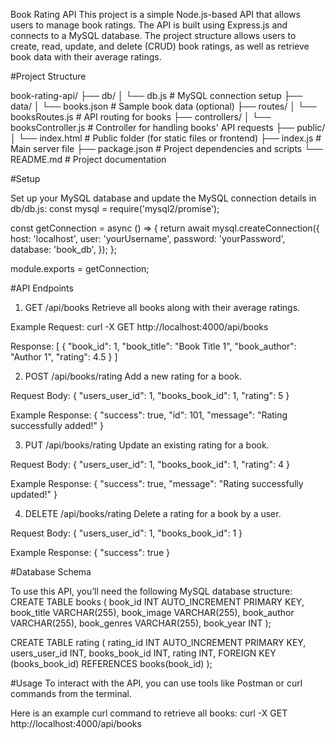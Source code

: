 Book Rating API
This project is a simple Node.js-based API that allows users to manage book ratings. The API is built using Express.js and connects to a MySQL database. The project structure allows users to create, read, update, and delete (CRUD) book ratings, as well as retrieve book data with their average ratings.

#Project Structure

book-rating-api/
├── db/
│ └── db.js # MySQL connection setup
├── data/
│ └── books.json # Sample book data (optional)
├── routes/
│ └── booksRoutes.js # API routing for books
├── controllers/
│ └── booksController.js # Controller for handling books' API requests
├── public/
│ └── index.html # Public folder (for static files or frontend)
├── index.js # Main server file
├── package.json # Project dependencies and scripts
└── README.md # Project documentation

#Setup

Set up your MySQL database and update the MySQL connection details in db/db.js:
const mysql = require('mysql2/promise');

const getConnection = async () => {
return await mysql.createConnection({
host: 'localhost',
user: 'yourUsername',
password: 'yourPassword',
database: 'book_db',
});
};

module.exports = getConnection;

#API Endpoints

1. GET /api/books
   Retrieve all books along with their average ratings.

Example Request:
curl -X GET http://localhost:4000/api/books

Response:
[
{
"book_id": 1,
"book_title": "Book Title 1",
"book_author": "Author 1",
"rating": 4.5
}
]

2. POST /api/books/rating
   Add a new rating for a book.

Request Body:
{
"users_user_id": 1,
"books_book_id": 1,
"rating": 5
}

Example Response:
{
"success": true,
"id": 101,
"message": "Rating successfully added!"
}

3. PUT /api/books/rating
   Update an existing rating for a book.

Request Body:
{
"users_user_id": 1,
"books_book_id": 1,
"rating": 4
}

Example Response:
{
"success": true,
"message": "Rating successfully updated!"
}

4. DELETE /api/books/rating
   Delete a rating for a book by a user.

Request Body:
{
"users_user_id": 1,
"books_book_id": 1
}

Example Response:
{
"success": true
}

#Database Schema

To use this API, you’ll need the following MySQL database structure:
CREATE TABLE books (
book_id INT AUTO_INCREMENT PRIMARY KEY,
book_title VARCHAR(255),
book_image VARCHAR(255),
book_author VARCHAR(255),
book_genres VARCHAR(255),
book_year INT
);

CREATE TABLE rating (
rating_id INT AUTO_INCREMENT PRIMARY KEY,
users_user_id INT,
books_book_id INT,
rating INT,
FOREIGN KEY (books_book_id) REFERENCES books(book_id)
);

#Usage
To interact with the API, you can use tools like Postman or curl commands from the terminal.

Here is an example curl command to retrieve all books:
curl -X GET http://localhost:4000/api/books
